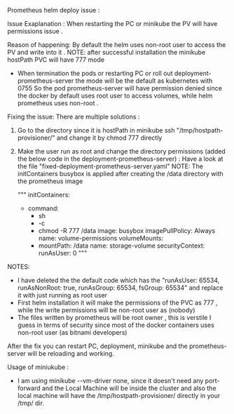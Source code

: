 Prometheus helm deploy issue :

Issue Exaplanation : 
 When restarting the PC or minikube the PV will have permissions issue .

Reason of happening:
 By default the helm uses non-root user to access the PV and write into it .
 NOTE: after successful installation the minikube hostPath PVC will have 777 mode
 - When termination the pods or restarting PC or roll out deployment-prometheus-server the mode will be the default as kubernetes with 0755
 So the pod prometheus-server will have permission denied since the docker by default uses root user to access volumes, while helm prometheus uses non-root .

Fixing the issue:
 There are multiple solutions :
 1) Go to the directory since it is hostPath in minikube ssh "/tmp/hostpath-provisioner/" and change it by chmod 777 directly
 2) Make the user run as root and change the directory permissions (added the below code in the deployment-prometheus-server) :
  Have a look at the file "fixed-deployment-prometheus-server.yaml"
  NOTE: The initContainers busybox is applied after creating the /data directory with the prometheus image

    """
    initContainers:
      - command:
        - sh
        - -c
        - chmod -R 777 /data
        image: busybox
        imagePullPolicy: Always
        name: volume-permissions
        volumeMounts:
        - mountPath: /data
          name: storage-volume
      securityContext:
        runAsUser: 0
    """
  
NOTES: 
  - I have deleted the the default code which has the "runAsUser: 65534, runAsNonRoot: true, runAsGroup: 65534, fsGroup: 65534" and replace it with just running as root user
  - First helm installation it will make the permissions of the PVC as 777 , while the write permissions will be non-root user as (nobody)
  - The files written by prometheus will be root owner , this is verstile I guess in terms of security since most of the docker containers uses non-root user (as bitnami developers)


After the fix you can restart PC, deployment, minikube and the prometheus-server will be reloading and working.

Usage of miniukube :
  - I am using minikube --vm-driver none,  since it doesn't need any port-forward and the Local Machine will be inside the cluster and also the local machine will have the /tmp/hostpath-provisioner/ directly in your /tmp/ dir.



